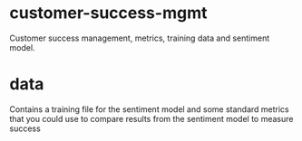 # customer-success-mgmt
Customer success management, metrics, training data and sentiment model.

# data

Contains a training file for the sentiment model and some standard metrics that you could use to compare results from the sentiment model to measure success
